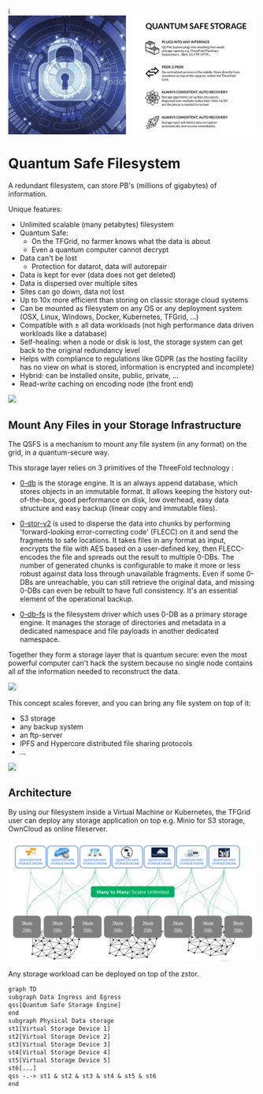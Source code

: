 

i![](img/qsss_intro.png)  

# Quantum Safe Filesystem

A redundant filesystem, can store PB's (millions of gigabytes) of information.

Unique features:

- Unlimited scalable (many petabytes) filesystem
- Quantum Safe:
  - On the TFGrid, no farmer knows what the data is about
  - Even a quantum computer cannot decrypt
- Data can't be lost
  - Protection for datarot, data will autorepair
- Data is kept for ever (data does not get deleted)
- Data is dispersed over multiple sites
- Sites can go down, data not lost
- Up to 10x more efficient than storing on classic storage cloud systems
- Can be mounted as filesystem on any OS or any deployment system (OSX, Linux, Windows, Docker, Kubernetes, TFGrid, ...)
- Compatible with ± all data workloads (not high performance data driven workloads like a database)
- Self-healing: when a node or disk is lost, the storage system can get back to the original redundancy level
- Helps with compliance to regulations like GDPR (as the hosting facility has no view on what is stored, information is encrypted and incomplete)
- Hybrid: can be installed onsite, public, private, ...
- Read-write caching on encoding node (the front end)

![](img/planet_fs.jpg)

## Mount Any Files in your Storage Infrastructure

The QSFS is a mechanism to mount any file system (in any format) on the grid, in a quantum-secure way. 

This storage layer relies on 3 primitives of the ThreeFold technology : 

- [0-db](https://github.com/threefoldtech/0-db) is the storage engine.
It is an always append database, which stores objects in an immutable format. It allows keeping the history out-of-the-box, good performance on disk, low overhead, easy data structure and easy backup (linear copy and immutable files).

- [0-stor-v2](https://github.com/threefoldtech/0-stor_v2) is used to disperse the data into chunks by performing 'forward-looking error-correcting code' (FLECC) on it and send the fragments to safe locations.
It takes files in any format as input, encrypts the file with AES based on a user-defined key, then FLECC-encodes the file and spreads out the result
to multiple 0-DBs. The number of generated chunks is configurable to make it more or less robust against data loss through unavailable fragments. Even if some 0-DBs are unreachable, you can still retrieve the original data, and missing 0-DBs can even be rebuilt to have full consistency. It's an essential element of the operational backup. 

- [0-db-fs](https://github.com/threefoldtech/0-db-fs) is the filesystem driver which uses 0-DB as a primary storage engine. It manages the storage of directories and metadata in a dedicated namespace and file payloads in another dedicated namespace.

Together they form a storage layer that is quantum secure: even the most powerful computer can't hack the system because no single node contains all of the information needed to reconstruct the data.

![](img/quantum_safe_storage.jpg)

This concept scales forever, and you can bring any file system on top of it: 
- S3 storage 
- any backup system
- an ftp-server
- IPFS and Hypercore distributed file sharing protocols 
- ...

![](img/quantum_safe_storage_scale.jpg)



## Architecture

By using our filesystem inside a Virtual Machine or Kubernetes, the TFGrid user can deploy any storage application on top e.g. Minio for S3 storage, OwnCloud as online fileserver.

![](img/qsstorage_architecture.jpg)

Any storage workload can be deployed on top of the zstor.

```mermaid
graph TD
subgraph Data Ingress and Egress
qss[Quantum Safe Storage Engine]
end
subgraph Physical Data storage
st1[Virtual Storage Device 1]
st2[Virtual Storage Device 2]
st3[Virtual Storage Device 3]
st4[Virtual Storage Device 4]
st5[Virtual Storage Device 5]
st6[...]
qss -.-> st1 & st2 & st3 & st4 & st5 & st6
end
```